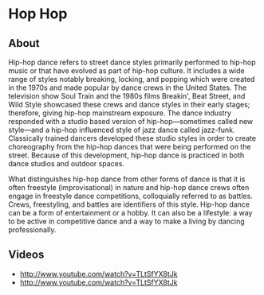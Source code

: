 # Hop Hop

## About
Hip-hop dance refers to street dance styles primarily performed to hip-hop music or that have evolved as part of hip-hop culture. It includes a wide range of styles notably breaking, locking, and popping which were created in the 1970s and made popular by dance crews in the United States. The television show Soul Train and the 1980s films Breakin', Beat Street, and Wild Style showcased these crews and dance styles in their early stages; therefore, giving hip-hop mainstream exposure. The dance industry responded with a studio based version of hip-hop—sometimes called new style—and a hip-hop influenced style of jazz dance called jazz-funk. Classically trained dancers developed these studio styles in order to create choreography from the hip-hop dances that were being performed on the street. Because of this development, hip-hop dance is practiced in both dance studios and outdoor spaces.

What distinguishes hip-hop dance from other forms of dance is that it is often freestyle (improvisational) in nature and hip-hop dance crews often engage in freestyle dance competitions, colloquially referred to as battles. Crews, freestyling, and battles are identifiers of this style. Hip-hop dance can be a form of entertainment or a hobby. It can also be a lifestyle: a way to be active in competitive dance and a way to make a living by dancing professionally.

## Videos
* http://www.youtube.com/watch?v=TLtSfYX8tJk
* http://www.youtube.com/watch?v=TLtSfYX8tJk
